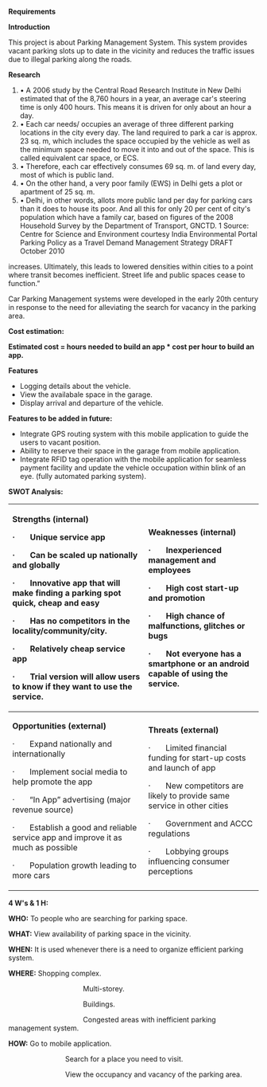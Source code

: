 ﻿**Requirements**

**Introduction**

This project is about Parking Management System. This system provides vacant parking slots up to date in the vicinity and reduces the traffic issues due to illegal parking along the roads.

**Research**

1. • A 2006 study by the Central Road Research Institute in New Delhi estimated that of the 8,760 hours in a year, an average car's steering time is only 400 hours. This means it is driven for only about an hour a day. 
1. • Each car needs/ occupies an average of three different parking locations in the city every day. The land required to park a car is approx. 23 sq. m, which includes the space occupied by the vehicle as well as the minimum space needed to move it into and out of the space. This is called equivalent car space, or ECS. 
1. • Therefore, each car effectively consumes 69 sq. m. of land every day, most of which is public land. 
1. • On the other hand, a very poor family (EWS) in Delhi gets a plot or apartment of 25 sq. m. 
1. • Delhi, in other words, allots more public land per day for parking cars than it does to house its poor. And all this for only 20 per cent of city's population which have a family car, based on figures of the 2008 Household Survey by the Department of Transport, GNCTD. 1 Source: Centre for Science and Environment courtesy India Environmental Portal Parking Policy as a Travel Demand Management Strategy DRAFT October 2010

increases. Ultimately, this leads to lowered densities within cities to a point where transit becomes inefficient. Street life and public spaces cease to function.”

Car Parking Management systems were developed in the early 20th century in response to the need for alleviating the search for vacancy in the parking area.

**Cost estimation:**

**Estimated cost = hours needed to build an app \* cost per hour to build an app.**

**Features**

- Logging details about the vehicle.
- View the availabale space in the garage.
- Display arrival and departure of the vehicle.

**Features to be added in future:**

- Integrate GPS routing system with this mobile application to guide the users to vacant position.
- Ability to reserve their space in the garage from mobile application.
- Integrate RFID tag operation with the mobile application for seamless payment facility and update the vehicle occupation within blink of an eye. (fully automated parking system).

**SWOT Analysis:**

|<p>**Strengths (internal)**</p><p>·       Unique service app</p><p>·       Can be scaled up nationally and globally</p><p>·       Innovative app that will make finding a parking spot quick, cheap and easy</p><p>·       Has no competitors in the locality/community/city.</p><p>·       Relatively cheap service app</p><p>·       Trial version will allow users to know if they want to use the service.</p>|<p>**Weaknesses (internal)**</p><p>·       Inexperienced management and employees</p><p>·       High cost start-up and promotion</p><p>·       High chance of malfunctions, glitches or bugs</p><p>·       Not everyone has a smartphone or an android capable of using the service.</p>|
| :- | :- |
|<p>**Opportunities (external)**</p><p>·       Expand nationally and internationally</p><p>·       Implement social media to help promote the app</p><p>·       “In App” advertising (major revenue source)</p><p>·       Establish a good and reliable service app and improve it as much as possible</p><p>·       Population growth leading to more cars</p>|<p>**Threats (external)**</p><p>·       Limited financial funding for start-up costs and launch of app</p><p>·       New competitors are likely to provide same service in other cities</p><p>·       Government and ACCC regulations</p><p>·       Lobbying groups influencing consumer perceptions</p>|




**4 W's & 1 H:**

**WHO:** To people who are searching for parking space.

**WHAT:** View availability of parking space in the vicinity.

**WHEN:** It is used whenever there is a need to organize efficient parking system.

**WHERE:** Shopping complex.

`                     `Multi-storey.

`                     `Buildings.

`                     `Congested areas with inefficient parking management system. 

**HOW:** Go to mobile application.

`                `Search for a place you need to visit.

`                `View the occupancy and vacancy of the parking area.

